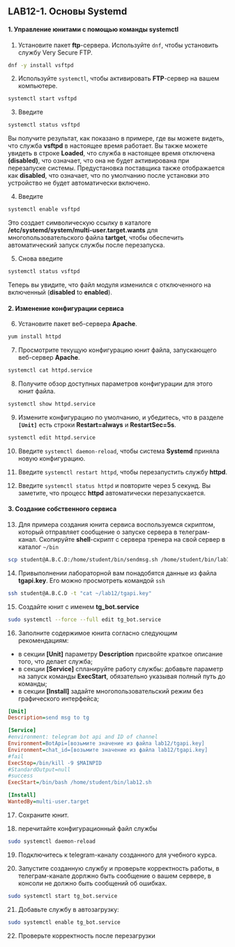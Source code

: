 ## LAB12-1. Основы Systemd

#### 1. Управление юнитами с помощью команды systemctl

1. Установите пакет **ftp**-сервера. Используйте `dnf`, чтобы установить службу Very Secure FTP.
```bash
dnf -y install vsftpd
```

2. Используйте `systemctl`, чтобы активировать **FTP**-сервер на вашем компьютере.
```bash
systemctl start vsftpd
```

3. Введите 
```bash
systemctl status vsftpd
```
Вы получите результат, как показано в примере, где вы можете видеть, что служба **vsftpd** в настоящее время работает. Вы также можете увидеть в строке **Loaded**, что служба в настоящее время отключена **(disabled)**, что означает, что она не будет активирована при перезапуске системы. Предустановка поставщика также отображается как **disabled**, что означает, что по умолчанию после установки это устройство не будет автоматически включено.

4. Введите 
```bash
systemctl enable vsftpd
```
Это создает символическую ссылку в каталоге **/etc/systemd/system/multi-user.target.wants** для многопользовательского файла **tartget**, чтобы обеспечить автоматический запуск службы после перезапуска.

5. Снова введите 
```bash
systemctl status vsftpd
```
Теперь вы увидите, что файл модуля изменился с отключенного на включенный (**disabled** to **enabled**).

#### 2. Изменение конфигурации сервиса

6. Установите пакет веб-сервера **Apache**.
```bash
yum install httpd
```

7. Просмотрите текущую конфигурацию юнит файла, запускающего веб-сервер **Apache**.
```bash
systemctl cat httpd.service
```

8. Получите обзор доступных параметров конфигурации для этого юнит файла.
```bash
systemctl show httpd.service
```

9. Измените конфигурацию по умолчанию, и убедитесь, что в разделе **`[Unit]`** есть строки **Restart=always** и **RestartSec=5s**.
```bash
systemctl edit httpd.service
```

10. Введите `systemctl daemon-reload`, чтобы система **Systemd** приняла новую конфигурацию.

11. Введите `systemctl restart httpd`, чтобы перезапустить службу **httpd**.

12. Введите `systemctl status httpd` и повторите через 5 секунд. Вы заметите, что процесс **httpd** автоматически перезапускается.

#### 3. Создание собственного сервиса

13. Для примера создания юнита сервиса воспользуемся скриптом, который отправляет сообщение о запуске сервера в телеграм-канал. Скопируйте **shell**-скрипт  с сервера тренера на свой сервер в каталог `~/bin`
```bash
scp student@A.B.C.D:/home/student/bin/sendmsg.sh /home/student/bin/lab12.sh
```

14. Привыполнении лабораторной вам понадобятся данные из файла **tgapi.key**. Его можно просмотреть командой `ssh`
```bash
ssh student@A.B.C.D -t "cat ~/lab12/tgapi.key"
```

15. Создайте юнит с именем **tg_bot.service**
```bash
sudo systemctl --force --full edit tg_bot.service
```

16. Заполните содержимое юнита согласно следующим рекомендациям:
+ в секции **[Unit]** параметру **Description** присвойте краткое описание того, что делает служба;
+ в секции **[Service]** спланируйте работу службы:
добавьте параметр на запуск команды **ExecStart**, обязательно указывая полный путь до команды;
+ в секции **[Install]** задайте многопользовательский режим без графического
интерфейса;
```ini
[Unit]
Description=send msg to tg

[Service]
#environment: telegram bot api and ID of channel
Environment=BotApi=[возьмите значение из файла lab12/tgapi.key]
Environment=chat_id=[возьмите значение из файла lab12/tgapi.key]
#fail
ExecStop=/bin/kill -9 $MAINPID
#StandardOutput=null
#success
ExecStart=/bin/bash /home/student/bin/lab12.sh

[Install]
WantedBy=multi-user.target
```

17. Cохраните юнит.

18. перечитайте конфигурационный файл службы
```bash
sudo systemctl daemon-reload
```

19. Подключитесь к telegram-каналу созданного для учебного курса.

20. Запустите созданную службу и проверьте корректность работы, в телеграм-канале дорлжно быть сообщение о вашем сервере, в консоли не должно быть сообщений об ошибках.
```bash
sudo systemctl start tg_bot.service
```

21. Добавьте службу в автозагрузку:
```bash
sudo systemctl enable tg_bot.service
```

22. Проверьте корректность после перезагрузки
